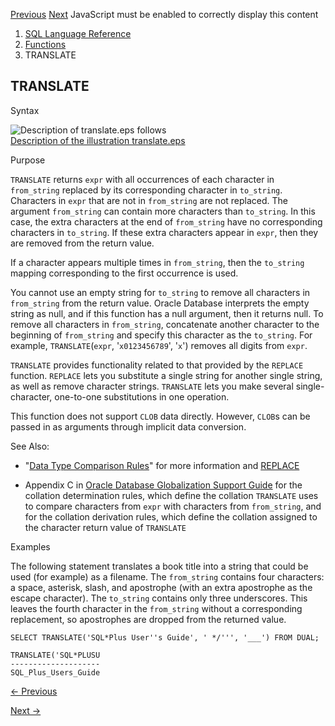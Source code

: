 [Previous](TO_YMINTERVAL.md) [Next](TRANSLATE-USING.md) JavaScript must be
enabled to correctly display this content

  1. [SQL Language Reference ](index.md)
  2. [Functions](Functions.md)
  3. TRANSLATE 

## TRANSLATE

Syntax

![Description of translate.eps
follows](https://docs.oracle.com/en/database/oracle/oracle-database/23/sqlrf/img/translate.gif)  
[Description of the illustration translate.eps](img_text/translate.md)

Purpose

`TRANSLATE` returns `expr` with all occurrences of each character in
`from_string` replaced by its corresponding character in `to_string`.
Characters in `expr` that are not in `from_string` are not replaced. The
argument `from_string` can contain more characters than `to_string`. In this
case, the extra characters at the end of `from_string` have no corresponding
characters in `to_string`. If these extra characters appear in `expr`, then
they are removed from the return value.

If a character appears multiple times in `from_string`, then the `to_string`
mapping corresponding to the first occurrence is used.

You cannot use an empty string for `to_string` to remove all characters in
`from_string` from the return value. Oracle Database interprets the empty
string as null, and if this function has a null argument, then it returns
null. To remove all characters in `from_string`, concatenate another character
to the beginning of `from_string` and specify this character as the
`to_string`. For example, `TRANSLATE`(`expr`, '`x0123456789`', '`x`') removes
all digits from `expr`.

`TRANSLATE` provides functionality related to that provided by the `REPLACE`
function. `REPLACE` lets you substitute a single string for another single
string, as well as remove character strings. `TRANSLATE` lets you make several
single-character, one-to-one substitutions in one operation.

This function does not support `CLOB` data directly. However, `CLOB`s can be
passed in as arguments through implicit data conversion.

See Also:

  * "[Data Type Comparison Rules](Data-Type-Comparison-Rules.md#GUID-1563C817-86BF-430B-99AB-322EE2E29187)" for more information and [REPLACE](REPLACE.md#GUID-1A79BDDF-2D3B-4AD4-98E7-985B2E59DA6B)

  * Appendix C in [Oracle Database Globalization Support Guide](/pls/topic/lookup?ctx=en/database/oracle/oracle-database/23/sqlrf&id=NLSPG-GUID-AFCE41ED-775B-4A00-AF38-C436776AE0C5) for the collation determination rules, which define the collation `TRANSLATE` uses to compare characters from `expr` with characters from `from_string`, and for the collation derivation rules, which define the collation assigned to the character return value of `TRANSLATE`

Examples

The following statement translates a book title into a string that could be
used (for example) as a filename. The `from_string` contains four characters:
a space, asterisk, slash, and apostrophe (with an extra apostrophe as the
escape character). The `to_string` contains only three underscores. This
leaves the fourth character in the `from_string` without a corresponding
replacement, so apostrophes are dropped from the returned value.

    
    
    SELECT TRANSLATE('SQL*Plus User''s Guide', ' */''', '___') FROM DUAL;
    
    TRANSLATE('SQL*PLUSU
    --------------------
    SQL_Plus_Users_Guide


[← Previous](TO_YMINTERVAL.md)

[Next →](TRANSLATE-USING.md)

